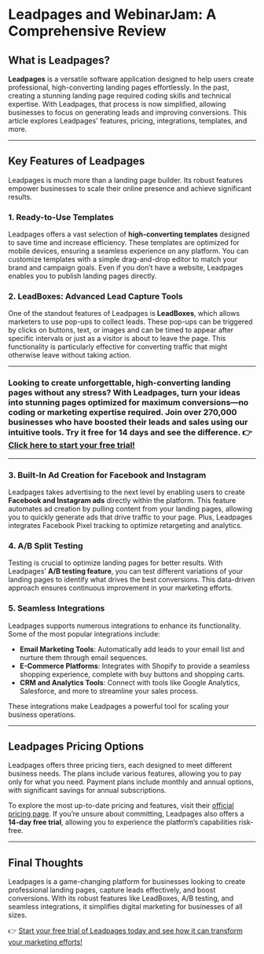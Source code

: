 # Leadpages and WebinarJam: A Comprehensive Review

## What is Leadpages?

**Leadpages** is a versatile software application designed to help users create professional, high-converting landing pages effortlessly. In the past, creating a stunning landing page required coding skills and technical expertise. With Leadpages, that process is now simplified, allowing businesses to focus on generating leads and improving conversions. This article explores Leadpages' features, pricing, integrations, templates, and more.

---

## Key Features of Leadpages

Leadpages is much more than a landing page builder. Its robust features empower businesses to scale their online presence and achieve significant results.

### 1. Ready-to-Use Templates

Leadpages offers a vast selection of **high-converting templates** designed to save time and increase efficiency. These templates are optimized for mobile devices, ensuring a seamless experience on any platform. You can customize templates with a simple drag-and-drop editor to match your brand and campaign goals. Even if you don’t have a website, Leadpages enables you to publish landing pages directly.

### 2. LeadBoxes: Advanced Lead Capture Tools

One of the standout features of Leadpages is **LeadBoxes**, which allows marketers to use pop-ups to collect leads. These pop-ups can be triggered by clicks on buttons, text, or images and can be timed to appear after specific intervals or just as a visitor is about to leave the page. This functionality is particularly effective for converting traffic that might otherwise leave without taking action.

---

### Looking to create unforgettable, high-converting landing pages without any stress? With Leadpages, turn your ideas into stunning pages optimized for maximum conversions—no coding or marketing expertise required. Join over 270,000 businesses who have boosted their leads and sales using our intuitive tools. Try it free for 14 days and see the difference. 👉 [Click here to start your free trial!](https://bit.ly/LEadPages)

---

### 3. Built-In Ad Creation for Facebook and Instagram

Leadpages takes advertising to the next level by enabling users to create **Facebook and Instagram ads** directly within the platform. This feature automates ad creation by pulling content from your landing pages, allowing you to quickly generate ads that drive traffic to your page. Plus, Leadpages integrates Facebook Pixel tracking to optimize retargeting and analytics.

### 4. A/B Split Testing

Testing is crucial to optimize landing pages for better results. With Leadpages’ **A/B testing feature**, you can test different variations of your landing pages to identify what drives the best conversions. This data-driven approach ensures continuous improvement in your marketing efforts.

### 5. Seamless Integrations

Leadpages supports numerous integrations to enhance its functionality. Some of the most popular integrations include:

- **Email Marketing Tools**: Automatically add leads to your email list and nurture them through email sequences.
- **E-Commerce Platforms**: Integrates with Shopify to provide a seamless shopping experience, complete with buy buttons and shopping carts.
- **CRM and Analytics Tools**: Connect with tools like Google Analytics, Salesforce, and more to streamline your sales process.

These integrations make Leadpages a powerful tool for scaling your business operations.

---

## Leadpages Pricing Options

Leadpages offers three pricing tiers, each designed to meet different business needs. The plans include various features, allowing you to pay only for what you need. Payment plans include monthly and annual options, with significant savings for annual subscriptions.

To explore the most up-to-date pricing and features, visit their [official pricing page](https://bit.ly/LEadPages). If you’re unsure about committing, Leadpages also offers a **14-day free trial**, allowing you to experience the platform’s capabilities risk-free.

---

## Final Thoughts

Leadpages is a game-changing platform for businesses looking to create professional landing pages, capture leads effectively, and boost conversions. With its robust features like LeadBoxes, A/B testing, and seamless integrations, it simplifies digital marketing for businesses of all sizes.

👉 [Start your free trial of Leadpages today and see how it can transform your marketing efforts!](https://bit.ly/LEadPages)
